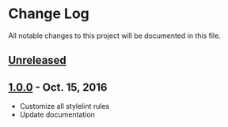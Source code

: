 # Change Log

All notable changes to this project will be documented in this file.

## [Unreleased]

## [1.0.0] - Oct. 15, 2016

- Customize all stylelint rules
- Update documentation

[unreleased]: https://github.com/subchannel/css/compare/1.0.0...HEAD
[1.0.0]: https://github.com/subchannel/css/releases/tag/1.0.0
